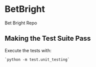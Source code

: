 # BetBright
Bet Bright Repo

## Making the Test Suite Pass

Execute the tests with:

    `python -m test.unit_testing`
